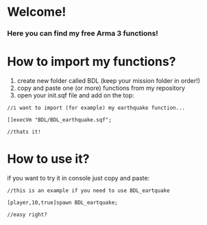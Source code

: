 # Welcome!
### Here you can find my free Arma 3 functions!


# How to import my functions?

  1. create new folder called BDL (keep your mission folder in order!)
  1. copy and paste one (or more) functions from my repository
  1. open your init.sqf file and add on the top:
  ```
  //i want to import (for example) my earthquake function...

  []execVm "BDL/BDL_earthquake.sqf";

  //thats it!
  ```
# How to use it?
  if you want to try it in console just copy and paste:
  ```
  //this is an example if you need to use BDL_eartquake
  
  [player,10,true]spawn BDL_eartquake;
  
  //easy right?
  ```
